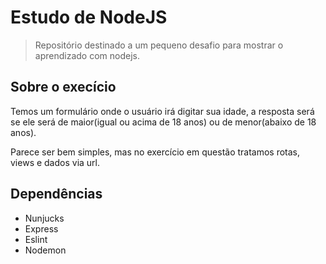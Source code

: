 # Estudo de NodeJS

> Repositório destinado a um pequeno desafio para mostrar o aprendizado com nodejs.

## Sobre o execício

Temos um formulário onde o usuário irá digitar sua idade, a resposta será se ele será de maior(igual ou acima de 18 anos) ou de menor(abaixo de 18 anos).

Parece ser bem simples, mas no exercício em questão tratamos rotas, views e dados via url.

## Dependências

- Nunjucks
- Express
- Eslint
- Nodemon
